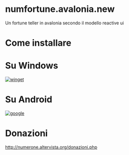 # numfortune.avalonia.new
Un fortune teller in avalonia secondo il modello reactive ui

# Come installare

# Su Windows

[![winget](https://user-images.githubusercontent.com/49786146/159123313-3bdafdd3-5130-4b0d-9003-40618390943a.png)](https://marticliment.com/wingetui/share?pid=GiulioSorrentino.numeronesfortun…&pname=numerone's%20fortune%20in%20avalonia&psource=Winget:%20winget)

# Su Android

[![google](https://play.google.com/intl/it_it/badges/static/images/badges/en_badge_web_generic.png)](https://play.google.com/store/apps/details?id=org.altervista.numerone.numfortune)

# Donazioni

http://numerone.altervista.org/donazioni.php
